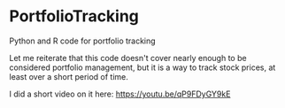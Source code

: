 # PortfolioTracking
Python and R code for portfolio tracking

Let me reiterate that this code doesn't cover nearly enough to be considered portfolio management, but it is a way to track stock prices, at least over a short period of time.

I did a short video on it here: https://youtu.be/qP9FDyGY9kE

